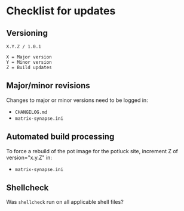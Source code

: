 # Checklist for updates

## Versioning
```
X.Y.Z / 1.0.1

X = Major version
Y = Minor version
Z = Build updates
```

## Major/minor revisions
Changes to major or minor versions need to be logged in:
* `CHANGELOG.md`
* `matrix-synapse.ini`

## Automated build processing
To force a rebuild of the pot image for the potluck site, increment Z of version="x.y.Z" in:
* `matrix-synapse.ini`

## Shellcheck
Was `shellcheck` run on all applicable shell files?
